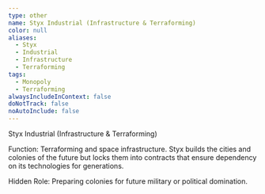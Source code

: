 ```yaml
---
type: other
name: Styx Industrial (Infrastructure & Terraforming)
color: null
aliases:
  - Styx
  - Industrial
  - Infrastructure
  - Terraforming
tags:
  - Monopoly
  - Terraforming
alwaysIncludeInContext: false
doNotTrack: false
noAutoInclude: false
---
```

Styx Industrial (Infrastructure & Terraforming)

Function: Terraforming and space infrastructure. Styx builds the cities and colonies of the future but locks them into contracts that ensure dependency on its technologies for generations.

Hidden Role: Preparing colonies for future military or political domination.